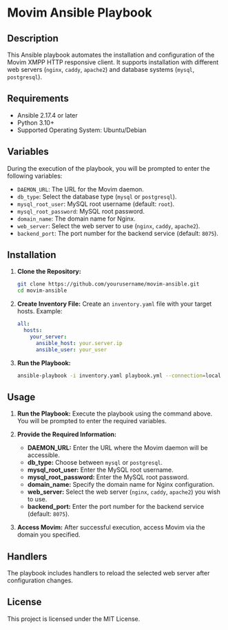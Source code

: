# Movim Ansible Playbook

## Description
This Ansible playbook automates the installation and configuration of the Movim XMPP HTTP responsive client. It supports installation with different web servers (`nginx`, `caddy`, `apache2`) and database systems (`mysql`, `postgresql`).

## Requirements
- Ansible 2.17.4 or later
- Python 3.10+
- Supported Operating System: Ubuntu/Debian

## Variables
During the execution of the playbook, you will be prompted to enter the following variables:

- `DAEMON_URL`: The URL for the Movim daemon.
- `db_type`: Select the database type (`mysql` or `postgresql`).
- `mysql_root_user`: MySQL root username (default: `root`).
- `mysql_root_password`: MySQL root password.
- `domain_name`: The domain name for Nginx.
- `web_server`: Select the web server to use (`nginx`, `caddy`, `apache2`).
- `backend_port`: The port number for the backend service (default: `8075`).

## Installation

1. **Clone the Repository:**
   ```bash
   git clone https://github.com/yourusername/movim-ansible.git
   cd movim-ansible
   ```

2. **Create Inventory File:**
   Create an `inventory.yaml` file with your target hosts. Example:
   ```yaml
   all:
     hosts:
       your_server:
         ansible_host: your.server.ip
         ansible_user: your_user
   ```

3. **Run the Playbook:**
   ```bash
   ansible-playbook -i inventory.yaml playbook.yml --connection=local
   ```

## Usage

1. **Run the Playbook:**
   Execute the playbook using the command above. You will be prompted to enter the required variables.

2. **Provide the Required Information:**
   - **DAEMON_URL:** Enter the URL where the Movim daemon will be accessible.
   - **db_type:** Choose between `mysql` or `postgresql`.
   - **mysql_root_user:** Enter the MySQL root username.
   - **mysql_root_password:** Enter the MySQL root password.
   - **domain_name:** Specify the domain name for Nginx configuration.
   - **web_server:** Select the web server (`nginx`, `caddy`, `apache2`) you wish to use.
   - **backend_port:** Enter the port number for the backend service (default: `8075`).

3. **Access Movim:**
   After successful execution, access Movim via the domain you specified.

## Handlers
The playbook includes handlers to reload the selected web server after configuration changes.

## License
This project is licensed under the MIT License.
